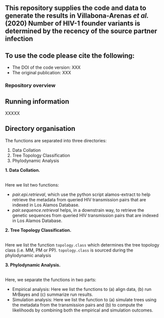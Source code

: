 
## This repository supplies the code and data to generate the results in Villabona-Arenas *et al.* (2020) Number of HIV-1 founder variants is determined by the recency of the source partner infection

## To use the code please cite the following:
  - The DOI of the code version: XXX
  - The original publication: XXX 
  

### Repository overview


## Running information

XXXXX

## Directory organisation

The functions are separated into three directories:

1. Data Collation
2. Tree Topology Classification
3. Phylodynamic Analysis

**1. Data Collation.**<br/><br/>

Here we list two functions:

- *pair.epi.retrieval*, which use the python script alamos-extract to help retrieve the metadata from queried HIV transmission pairs that are indexed in Los Alamos Database.
- *pair.sequence.retrieval* helps, in a downstrain way, to retrieve the genetic sequences from queried HIV transmission pairs that are indexed in Los Alamos Database.

**2. Tree Topology Classification.** <br/><br/>

Here we list the function ```topology.class``` which determines the tree topology class (i.e. MM, PM or PP). ```topology.class``` is sourced during the phylodynamic analysis

**3. Phylodynamic Analysis.** <br/><br/>

Here, we separate the functions in two parts:

- Empirical analysis: Here we list the functions to (a) align data, (b) run MrBayes and (c) summarize run results. 
- Simulation analysis: Here we list the function to (a) simulate trees using the metadata from the transmission pairs and (b) to compute the likelihoods by combining both the empirical and simulation outcomes.
